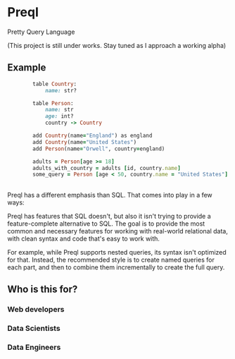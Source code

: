 # Preql
Pretty Query Language

(This project is still under works. Stay tuned as I approach a working alpha)

## Example

```ruby
        table Country:
            name: str?

        table Person:
            name: str
            age: int?
            country -> Country

        add Country(name="England") as england
        add Country(name="United States")
        add Person(name="Orwell", country=england)

        adults = Person[age >= 18]
        adults_with_country = adults [id, country.name]
        some_query = Person [age < 50, country.name = "United States"] {id,name}
```



##

Preql has a different emphasis than SQL. That comes into play in a few ways:

Preql has features that SQL doesn't, but also it isn't trying to provide a feature-complete alternative to SQL. The goal is to provide the most common and necessary features for working with real-world relational data, with clean syntax and code that's easy to work with.

For example, while Preql supports nested queries, its syntax isn't optimized for that. Instead, the recommended style is to create named queries for each part, and then to combine them incrementally to create the full query.


## Who is this for?

### Web developers

### Data Scientists

### Data Engineers